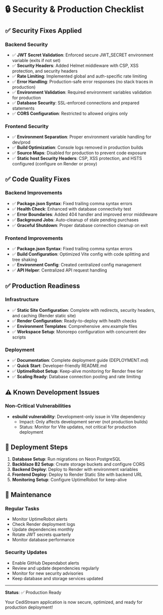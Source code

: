 # 🔒 Security & Production Checklist

## ✅ Security Fixes Applied

### Backend Security
- ✅ **JWT Secret Validation**: Enforced secure JWT_SECRET environment variable (exits if not set)
- ✅ **Security Headers**: Added Helmet middleware with CSP, XSS protection, and security headers
- ✅ **Rate Limiting**: Implemented global and auth-specific rate limiting
- ✅ **Error Handling**: Production-safe error responses (no stack traces in production)
- ✅ **Environment Validation**: Required environment variables validation for production
- ✅ **Database Security**: SSL-enforced connections and prepared statements
- ✅ **CORS Configuration**: Restricted to allowed origins only

### Frontend Security
- ✅ **Environment Separation**: Proper environment variable handling for dev/prod
- ✅ **Build Optimization**: Console logs removed in production builds
- ✅ **Source Maps**: Disabled for production to prevent code exposure
 - ✅ **Static host Security Headers**: CSP, XSS protection, and HSTS configured (configure on Render or proxy)

## ✅ Code Quality Fixes

### Backend Improvements
- ✅ **Package.json Syntax**: Fixed trailing comma syntax errors
- ✅ **Health Check**: Enhanced with database connectivity test
- ✅ **Error Boundaries**: Added 404 handler and improved error middleware
- ✅ **Background Jobs**: Auto-cleanup of stale pending purchases
- ✅ **Graceful Shutdown**: Proper database connection cleanup on exit

### Frontend Improvements
- ✅ **Package.json Syntax**: Fixed trailing comma syntax errors
- ✅ **Build Configuration**: Optimized Vite config with code splitting and tree shaking
- ✅ **Environment Config**: Created centralized config management
- ✅ **API Helper**: Centralized API request handling

## ✅ Production Readiness

### Infrastructure
- ✅ **Static Site Configuration**: Complete with redirects, security headers, and caching (Render static site)
- ✅ **Render Configuration**: Ready-to-deploy with health checks
- ✅ **Environment Templates**: Comprehensive .env.example files
- ✅ **Workspace Setup**: Monorepo configuration with concurrent dev scripts

### Deployment
- ✅ **Documentation**: Complete deployment guide (DEPLOYMENT.md)
- ✅ **Quick Start**: Developer-friendly README.md
- ✅ **UptimeRobot Setup**: Keep-alive monitoring for Render free tier
- ✅ **Scaling Ready**: Database connection pooling and rate limiting

## ⚠️ Known Development Issues

### Non-Critical Vulnerabilities
- **esbuild vulnerability**: Development-only issue in Vite dependency
  - Impact: Only affects development server (not production builds)
  - Status: Monitor for Vite updates, not critical for production deployment
  
## 🚀 Deployment Steps

1. **Database Setup**: Run migrations on Neon PostgreSQL
2. **Backblaze B2 Setup**: Create storage buckets and configure CORS
3. **Backend Deploy**: Deploy to Render with environment variables
4. **Frontend Deploy**: Deploy to Render Static Site with backend URL
5. **Monitoring Setup**: Configure UptimeRobot for keep-alive

## 🔧 Maintenance

### Regular Tasks
- Monitor UptimeRobot alerts
- Check Render deployment logs
- Update dependencies monthly
- Rotate JWT secrets quarterly
- Monitor database performance

### Security Updates
- Enable GitHub Dependabot alerts
- Review and update dependencies regularly
- Monitor for new security advisories
- Keep database and storage services updated

---

**Status**: ✅ Production Ready

Your CediStream application is now secure, optimized, and ready for production deployment!